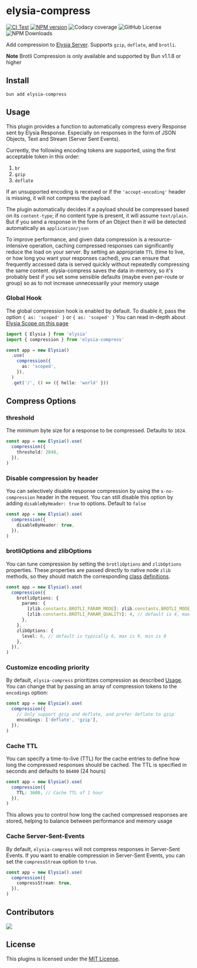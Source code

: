 # elysia-compress

[![CI Test](https://github.com/vermaysha/elysia-compress/actions/workflows/ci.yml/badge.svg)](https://github.com/vermaysha/elysia-compress/actions/workflows/ci.yml)
[![NPM version](https://img.shields.io/npm/v/elysia-compress.svg?style=flat)](https://www.npmjs.com/package/elysia-compress)
![Codacy coverage](https://img.shields.io/codacy/coverage/cac8faec654f452abf60133df31cf86d)
![GitHub License](https://img.shields.io/github/license/vermaysha/elysia-compress?style=flat)
![NPM Downloads](https://img.shields.io/npm/dy/elysia-compress?style=flat)

Add compression to [Elysia Server](https://elysiajs.com/essential/handler.html#response). Supports `gzip`, `deflate`, and `brotli`.

**Note** Brotli Compression is only available and supported by Bun v1.1.8 or higher

## Install

```
bun add elysia-compress
```

## Usage

This plugin provides a function to automatically compress every Response sent by Elysia Response.
Especially on responses in the form of JSON Objects, Text and Stream (Server Sent Events).

Currently, the following encoding tokens are supported, using the first acceptable token in this order:

1. `br`
2. `gzip`
3. `deflate`

If an unsupported encoding is received or if the `'accept-encoding'` header is missing, it will not compress the payload.

The plugin automatically decides if a payload should be compressed based on its `content-type`; if no content type is present, it will assume `text/plain`. But if you send a response in the form of an Object then it will be detected automatically as `application/json`

To improve performance, and given data compression is a resource-intensive operation, caching compressed responses can significantly reduce the load on your server. By setting an appropriate `TTL` (time to live, or how long you want your responses cached), you can ensure that frequently accessed data is served quickly without repeatedly compressing the same content. elysia-compress saves the data in-memory, so it's probably best if you set some sensible defaults (maybe even per-route or group) so as to not increase unnecessarily your memory usage

### Global Hook

The global compression hook is enabled by default. To disable it, pass the option `{ as: 'scoped' }` or `{ as: 'scoped' }` You can read in-depth about [Elysia Scope on this page](https://elysiajs.com/essential/scope.html)

```typescript
import { Elysia } from 'elysia'
import { compression } from 'elysia-compress'

const app = new Elysia()
  .use(
    compression({
      as: 'scoped',
    }),
  )
  .get('/', () => ({ hello: 'world' }))
```

## Compress Options

### threshold

The minimum byte size for a response to be compressed. Defaults to `1024`.

```typescript
const app = new Elysia().use(
  compression({
    threshold: 2048,
  }),
)
```

### Disable compression by header

You can selectively disable response compression by using the `x-no-compression` header in the request.
You can still disable this option by adding `disableByHeader: true` to options. Default to `false`

```typescript
const app = new Elysia().use(
  compression({
    disableByHeader: true,
  }),
)
```

### brotliOptions and zlibOptions

You can tune compression by setting the `brotliOptions` and `zlibOptions` properties. These properties are passed directly to native node `zlib` methods, so they should match the corresponding [class](https://nodejs.org/api/zlib.html#zlib_class_brotlioptions) [definitions](https://nodejs.org/api/zlib.html#zlib_class_options).

```typescript
const app = new Elysia().use(
  compression({
    brotliOptions: {
      params: {
        [zlib.constants.BROTLI_PARAM_MODE]: zlib.constants.BROTLI_MODE_TEXT, // useful for APIs that primarily return text
        [zlib.constants.BROTLI_PARAM_QUALITY]: 4, // default is 4, max is 11, min is 0
      },
    },
    zlibOptions: {
      level: 6, // default is typically 6, max is 9, min is 0
    },
  }),
)
```

### Customize encoding priority

By default, `elysia-compress` prioritizes compression as described [Usage](#usage). You can change that by passing an array of compression tokens to the `encodings` option:

```typescript
const app = new Elysia().use(
  compression({
    // Only support gzip and deflate, and prefer deflate to gzip
    encodings: ['deflate', 'gzip'],
  }),
)
```

### Cache TTL

You can specify a time-to-live (TTL) for the cache entries to define how long the compressed responses should be cached. The TTL is specified in seconds and defaults to `86400` (24 hours)

```typescript
const app = new Elysia().use(
  compression({
    TTL: 3600, // Cache TTL of 1 hour
  }),
)
```

This allows you to control how long the cached compressed responses are stored, helping to balance between performance and memory usage

### Cache Server-Sent-Events

By default, `elysia-compress` will not compress responses in Server-Sent Events. If you want to enable compression in Server-Sent Events, you can set the `compressStream` option to `true`.

```typescript
const app = new Elysia().use(
  compression({
    compressStream: true,
  }),
)
```

## Contributors

<a href="https://github.com/vermaysha/elysia-compress/graphs/contributors">
  <img src="https://contrib.rocks/image?repo=vermaysha/elysia-compress" />
</a>

## License

This plugins is licensed under the [MIT License](LICENSE).

